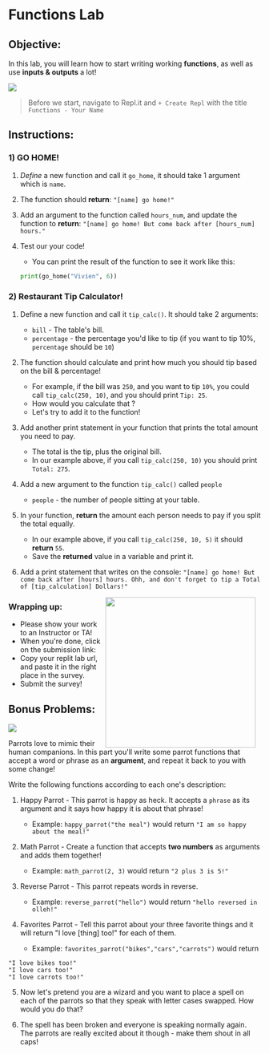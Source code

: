 # Functions Lab

## Objective: 
In this lab, you will learn how to start writing working **functions**, as well as use **inputs & outputs** a lot!


[![](https://media1.giphy.com/media/v1.Y2lkPTc5MGI3NjExeHRteW4xN2RmbjdjcTlsbzR0YnRxN3F5dXA3N2wwcXgwNXVmOGkzdiZlcD12MV9pbnRlcm5hbF9naWZfYnlfaWQmY3Q9Zw/AZ9E5rrNWsacg/giphy.webp)]()

> Before we start, navigate to Repl.it and `+ Create Repl` with the title `Functions - Your Name`


## Instructions:

<!-- 

### 1) Excited @MEET!
1. *Define* a new function and call it `excited`, it should take 1 argument which is `name`.

2. The function should **return**: `[name] is super excited to be at MEET!`

3. Let a neighbor try it out!
    - You can print the result of the function to see it work like this:
    ```python
    print(excited("Maggie"))
    ```
    -->
### 1) GO HOME!

1. *Define* a new function and call it `go_home`, it should take 1 argument which is `name`.

2. The function should **return**: `"[name] go home!"`
    
3. Add an argument to the function called `hours_num`, and update the function to **return**: `"[name] go home! But come back after [hours_num] hours."`

3. Test our your code!
    - You can print the result of the function to see it work like this:
    ```python
    print(go_home("Vivien", 6))
    ```


### 2) Restaurant Tip Calculator!

1. Define a new function and call it `tip_calc()`. It should take 2 arguments:
    - `bill` - The table's bill.
    - `percentage` - the percentage you'd like to tip (if you want to tip 10%, `percentage` should be `10`)

2. The function should calculate and print how much you should tip based on the bill & percentage!
    - For example, if the bill was `250`, and you want to tip `10%`, you could call `tip_calc(250, 10)`, and you should print `Tip: 25`.
    - How would you calculate that ?
    - Let's try to add it to the function!

3. Add another print statement in your function that prints the total amount you need to pay.
    - The total is the tip, plus the original bill.
    - In our example above, if you call `tip_calc(250, 10)` you should print `Total: 275`.

4. Add a new argument to the function `tip_calc()` called `people`
    -  `people` - the number of people sitting at your table.
    
5. In your function, **return** the amount each person needs to pay if you split the total equally.
    - In our example above, if you call `tip_calc(250, 10, 5)` it should **return** `55`.
    - Save the **returned** value in a variable and print it.
  
6. Add a print statement that writes on the console: `"[name] go home! But come back after [hours] hours. Ohh, and don't forget to tip a Total of [tip_calculation] Dollars!"`

<!--
- This is the total amount, divided by the number of people.
-->
<img src="https://media2.giphy.com/media/v1.Y2lkPTc5MGI3NjExZmt5NHBuYWxyMzQwcThsbXo5dHZyZzVueG1oenh1OHNrMHAwNXU2MyZlcD12MV9pbnRlcm5hbF9naWZfYnlfaWQmY3Q9Zw/hJBx3uQ3YktywyEKPT/giphy.webp" align="right" hspace="10" width="300">



### Wrapping up:
- Please show your work to an Instructor or TA!
- When you're done, click on the submission link: 
- Copy your replit lab url, and paste it in the right place in the survey.
- Submit the survey!

<!-- 
## Wrapping up:

Run the test.
- If it passes:
    - You can go on to try the bonus problems at the bottom of the lab. Be sure you don't change any of the code you already wrote!
    - When you're done, make sure to submit the lab with the `Submit` button on the top right.
- If it fails:
    - Review the lab to see if you missed any steps. You need to follow the steps _exactly_ to pass.
    - If you have questions, ask a classmate, or call over an Instructor or TA
-->

## Bonus Problems:
[![](https://camo.githubusercontent.com/2f9feb41e6febba197c32171bba0924fe0b0123a/687474703a2f2f312e62702e626c6f6773706f742e636f6d2f2d4844492d58694c697264382f546f614a736568535930492f414141414141414142736f2f5848584f555f71444b336b2f73313630302f506172726f742b46756e6e792b50696374757265735f312e6a7067)]()

Parrots love to mimic their human companions. In this part you'll write some parrot functions that accept a word or phrase as an **argument**, and repeat it back to you with some change!

Write the following functions according to each one's description:

1. Happy Parrot - This parrot is happy as heck. It accepts a `phrase` as its argument and it says how happy it is about that phrase!  
    - Example: `happy_parrot("the meal")` would return `"I am so happy about the meal!"`

2. Math Parrot - Create a function that accepts **two numbers** as arguments and adds them together!
    - Example: `math_parrot(2, 3)` would return `"2 plus 3 is 5!"`

3. Reverse Parrot - This parrot repeats words in reverse.
    - Example: `reverse_parrot("hello")` would return `"hello reversed in olleh!"`

4. Favorites Parrot - Tell this parrot about your three favorite things and it will return "I love [thing] too!" for each of them.
    - Example: `favorites_parrot("bikes","cars","carrots")` would return 
    
```
"I love bikes too!"
"I love cars too!"
"I love carrots too!"
```

5. Now let's pretend you are a wizard and you want to place a spell on each of the parrots so that they speak with letter cases swapped. How would you do that? 

6. The spell has been broken and everyone is speaking normally again. The parrots are really excited about it though - make them shout in all caps!


